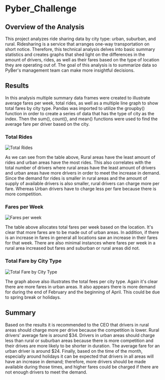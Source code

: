# Pyber_Challenge

## Overview of the Analysis

This project analyzes ride sharing data by city type: urban, suburban, and rural. Ridesharing is a service that arranges one-way transportation on short notice. Therefore, this technical analysis delves into basic summary statistics and creates graphs that shed light on the differences in the amount of drivers, rides, as well as their fares based on the type of location they are operating out of. The goal of this analysis is to summarize data so PyBer's management team can make more insightful decisions. 

## Results

In this analysis multiple summary data frames were created to illustrate average fares per week, total rides, as well as a multiple line graph to show total fares by city type. Pandas was imported to utilize the groupby() function in order to create a series of data that has the type of city as the index. Then the sum(), count(), and mean() functions were used to find the average fare per driver based on the city.

### Total Rides 

![Total Rides](https://user-images.githubusercontent.com/112028534/195715331-5b687014-5f2b-48cb-b69b-f7db54630ce1.PNG)

As we can see from the table above, Rural areas have the least amount of rides and urban areas have the most rides. This also correlates with the total number of drivers where rural areas have the least amount of drivers and urban areas have more drivers in order to meet the increase in demand. Since the demand for rides is smaller in rural areas and the amount of supply of available drivers is also smaller, rural drivers can charge more per fare. Whereas Urban drivers have to charge less per fare because there is more competition. 

### Fares per Week

![Fares per week](https://user-images.githubusercontent.com/112028534/195716235-ec957832-2350-4757-971e-1fa2a32e6d0f.PNG)

The table above allocates total fares per week based on the location. It's clear that more fares are to be made out of urban areas. In addition, if there is an increase in fares in general all locations saw an increase in their fares for that week. There are also minimal instances where fares per week in a rural area increased but fares and suburban or rural areas did not. 

### Total Fare by City Type 

![Total Fare by City Type](https://user-images.githubusercontent.com/112028534/195714691-f56e6023-68b6-431d-9739-21c5cea45f3c.png)

The graph above also illustrates the total fees per city type. Again it's clear there are more fares in urban areas. It also appears there is more demand for during the end of February and the beginning of April. This could be due to spring break or holidays.

## Summary

Based on the results it is recommended to the CEO that drivers in rural areas should charge more per drive because the competition is lower. Rural drivers' average fare is around $34. Drivers in urban areas should charge less than rural or suburban areas because there is more competition and their drives are more likely to be shorter in duration. The average fare for an urban driver is around $24. Finally, based on the time of the month, especially around holidays it can be expected that drivers in all areas will have an increase in demand; therefore, more drivers should be made available during those times, and higher fares could be charged if there are not enough drivers to meet the demand. 
